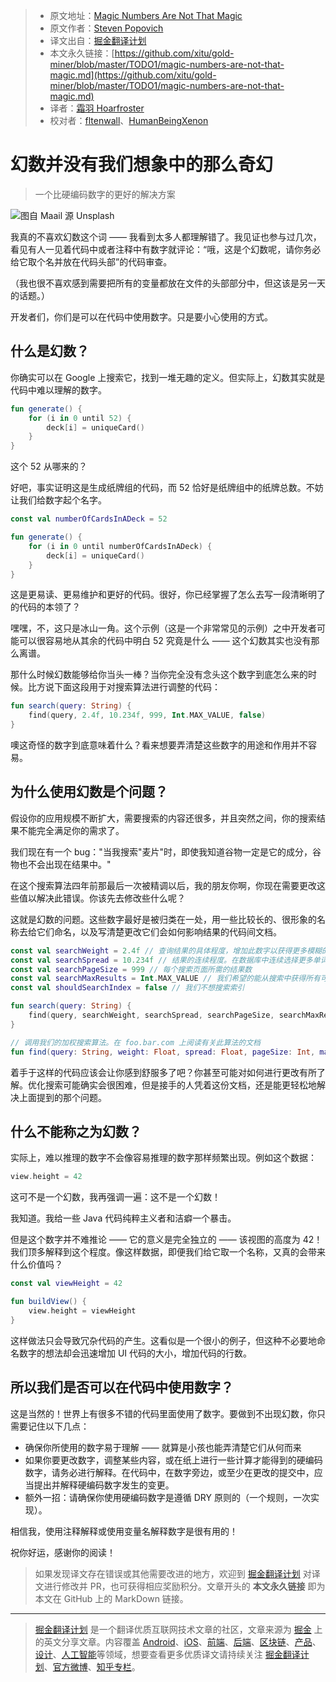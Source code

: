 > * 原文地址：[Magic Numbers Are Not That Magic](https://medium.com/better-programming/magic-numbers-are-not-that-magic-132297d435f5)
> * 原文作者：[Steven Popovich](https://medium.com/@steven.popovich)
> * 译文出自：[掘金翻译计划](https://github.com/xitu/gold-miner)
> * 本文永久链接：[https://github.com/xitu/gold-miner/blob/master/TODO1/magic-numbers-are-not-that-magic.md](https://github.com/xitu/gold-miner/blob/master/TODO1/magic-numbers-are-not-that-magic.md)
> * 译者：[霜羽 Hoarfroster](https://github.com/PassionPenguin)
> * 校对者：[fltenwall](https://github.com/fltenwall)、[HumanBeingXenon](https://github.com/HumanBeingXenon)

# 幻数并没有我们想象中的那么奇幻

> 一个比硬编码数字的更好的解决方案

![图自 [Maail](https://unsplash.com/@maail?utm_source=unsplash&utm_medium=referral&utm_content=creditCopyText) 源 [Unsplash](https://unsplash.com/s/photos/feathers?utm_source=unsplash&utm_medium=referral&utm_content=creditCopyText)](https://cdn-images-1.medium.com/max/9562/1*fzMDTQAsZ8D9O3YXJwLW5A.jpeg)

我真的不喜欢幻数这个词 —— 我看到太多人都理解错了。我见证也参与过几次，看见有人一见着代码中或者注释中有数字就评论：“哦，这是个幻数呢，请你务必给它取个名并放在代码头部”的代码审查。

（我也很不喜欢感到需要把所有的变量都放在文件的头部部分中，但这该是另一天的话题。）

开发者们，你们是可以在代码中使用数字。只是要小心使用的方式。

## 什么是幻数？

你确实可以在 Google 上搜索它，找到一堆无趣的定义。但实际上，幻数其实就是代码中难以理解的数字。

```kotlin
fun generate() {
    for (i in 0 until 52) {
        deck[i] = uniqueCard()
    }
}
```

这个 52 从哪来的？

好吧，事实证明这是生成纸牌组的代码，而 52 恰好是纸牌组中的纸牌总数。不妨让我们给数字起个名字。

```kotlin
const val numberOfCardsInADeck = 52

fun generate() {
    for (i in 0 until numberOfCardsInADeck) {
        deck[i] = uniqueCard()
    }
}
```

这是更易读、更易维护和更好的代码。很好，你已经掌握了怎么去写一段清晰明了的代码的本领了？

嘿嘿，不，这只是冰山一角。这个示例（这是一个非常常见的示例）之中开发者可能可以很容易地从其余的代码中明白 52 究竟是什么 —— 这个幻数其实也没有那么离谱。

那什么时候幻数能够给你当头一棒？当你完全没有念头这个数字到底怎么来的时候。比方说下面这段用于对搜索算法进行调整的代码：

```kotlin
fun search(query: String) {
    find(query, 2.4f, 10.234f, 999, Int.MAX_VALUE, false)
}
```

噢这奇怪的数字到底意味着什么？看来想要弄清楚这些数字的用途和作用并不容易。

## 为什么使用幻数是个问题？

假设你的应用规模不断扩大，需要搜索的内容还很多，并且突然之间，你的搜索结果不能完全满足你的需求了。

我们现在有一个 bug："当我搜索"麦片"时，即使我知道谷物一定是它的成分，谷物也不会出现在结果中。"

在这个搜索算法四年前那最后一次被精调以后，我的朋友你啊，你现在需要更改这些值以解决此错误。你该先去修改些什么呢？

这就是幻数的问题。这些数字最好是被归类在一处，用一些比较长的、很形象的名称去给它们命名，以及写清楚更改它们会如何影响结果的代码间文档。

```kotlin
const val searchWeight = 2.4f // 查询结果的具体程度，增加此数字以获得更多模糊的结果
const val searchSpread = 10.234f // 结果的连续程度。在数据库中连续选择更多单词
const val searchPageSize = 999 // 每个搜索页面所需的结果数
const val searchMaxResults = Int.MAX_VALUE // 我们希望的能从搜索中获得所有可能的结果
const val shouldSearchIndex = false // 我们不想搜索索引

fun search(query: String) {
    find(query, searchWeight, searchSpread, searchPageSize, searchMaxResults, shouldSearchIndex)
}

// 调用我们的加权搜索算法。在 foo.bar.com 上阅读有关此算法的文档
fun find(query: String, weight: Float, spread: Float, pageSize: Int, maxResults: Int, index: Boolean) {}
```

着手于这样的代码应该会让你感到舒服多了吧？你甚至可能对如何进行更改有所了解。优化搜索可能确实会很困难，但是接手的人凭着这份文档，还是能更轻松地解决上面提到的那个问题。

## 什么不能称之为幻数？

实际上，难以推理的数字不会像容易推理的数字那样频繁出现。例如这个数据：

```kotlin
view.height = 42
```

这可不是一个幻数，我再强调一遍：这不是一个幻数！

我知道。我给一些 Java 代码纯粹主义者和洁癖一个暴击。

但是这个数字并不难推论 —— 它的意义是完全独立的 —— 该视图的高度为 42！我们顶多解释到这个程度。像这样数据，即便我们给它取一个名称，又真的会带来什么价值吗？

```kotlin
const val viewHeight = 42

fun buildView() {
    view.height = viewHeight
}
```

这样做法只会导致冗杂代码的产生。这看似是一个很小的例子，但这种不必要地命名数字的想法却会迅速增加 UI 代码的大小，增加代码的行数。

## 所以我们是否可以在代码中使用数字？

这是当然的！世界上有很多不错的代码里面使用了数字。要做到不出现幻数，你只需要记住以下几点：

* 确保你所使用的数字易于理解 —— 就算是小孩也能弄清楚它们从何而来
* 如果你要更改数字，调整某些内容，或在纸上进行一些计算才能得到的硬编码数字，请务必进行解释。在代码中，在数字旁边，或至少在更改的提交中，应当提出并解释硬编码数字发生的变更。
* 额外一招：请确保你使用硬编码数字是遵循 DRY 原则的（一个规则，一次实现）。

相信我，使用注释解释或使用变量名解释数字是很有用的！

祝你好运，感谢你的阅读！

> 如果发现译文存在错误或其他需要改进的地方，欢迎到 [掘金翻译计划](https://github.com/xitu/gold-miner) 对译文进行修改并 PR，也可获得相应奖励积分。文章开头的 **本文永久链接** 即为本文在 GitHub 上的 MarkDown 链接。

---

> [掘金翻译计划](https://github.com/xitu/gold-miner) 是一个翻译优质互联网技术文章的社区，文章来源为 [掘金](https://juejin.im) 上的英文分享文章。内容覆盖 [Android](https://github.com/xitu/gold-miner#android)、[iOS](https://github.com/xitu/gold-miner#ios)、[前端](https://github.com/xitu/gold-miner#前端)、[后端](https://github.com/xitu/gold-miner#后端)、[区块链](https://github.com/xitu/gold-miner#区块链)、[产品](https://github.com/xitu/gold-miner#产品)、[设计](https://github.com/xitu/gold-miner#设计)、[人工智能](https://github.com/xitu/gold-miner#人工智能)等领域，想要查看更多优质译文请持续关注 [掘金翻译计划](https://github.com/xitu/gold-miner)、[官方微博](http://weibo.com/juejinfanyi)、[知乎专栏](https://zhuanlan.zhihu.com/juejinfanyi)。

